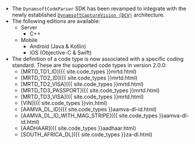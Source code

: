 
* The `DynamsoftCodeParser` SDK has been revamped to integrate with the newly established [`DynamsoftCaptureVision (DCV)`](https://www.dynamsoft.com/capture-vision/docs/core/architecture/index.html) architecture.
* The following editions are available:
  * Server
    * C++
  * Mobile
    * Android (Java & Kotlin)
    * iOS (Objective-C & Swift)
* The definition of a code type is now associated with a specific coding standard. These are the supported code types in version 2.0.0:
  * [MRTD_TD1_ID]({{ site.code_types }}mrtd.html)
  * [MRTD_TD2_ID]({{ site.code_types }}mrtd.html)
  * [MRTD_TD2_VISA]({{ site.code_types }}mrtd.html)
  * [MRTD_TD3_PASSPORT]({{ site.code_types }}mrtd.html)
  * [MRTD_TD3_VISA]({{ site.code_types }}mrtd.html)
  * [VIN]({{ site.code_types }}vin.html)
  * [AAMVA_DL_ID]({{ site.code_types }}aamva-dl-id.html)
  * [AAMVA_DL_ID_WITH_MAG_STRIPE]({{ site.code_types }}aamva-dl-id.html)
  * [AADHAAR]({{ site.code_types }}aadhaar.html)
  * [SOUTH_AFRICA_DL]({{ site.code_types }}za-dl.html)

